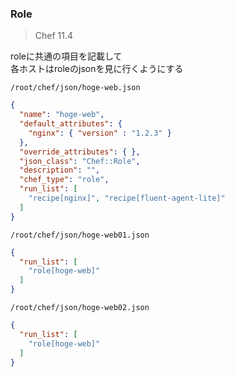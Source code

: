 ### Role 

> Chef 11.4

roleに共通の項目を記載して  
各ホストはroleのjsonを見に行くようにする

`/root/chef/json/hoge-web.json`  

```json
{
  "name": "hoge-web",
  "default_attributes": {
    "nginx": { "version" : "1.2.3" }
  },
  "override_attributes": { },
  "json_class": "Chef::Role",
  "description": "",
  "chef_type": "role",
  "run_list": [
    "recipe[nginx]", "recipe[fluent-agent-lite]"
  ]
}
```

`/root/chef/json/hoge-web01.json`  

```json
{
  "run_list": [
    "role[hoge-web]"
  ]
}
```

`/root/chef/json/hoge-web02.json`  

```json
{
  "run_list": [
    "role[hoge-web]"
  ]
}
```
